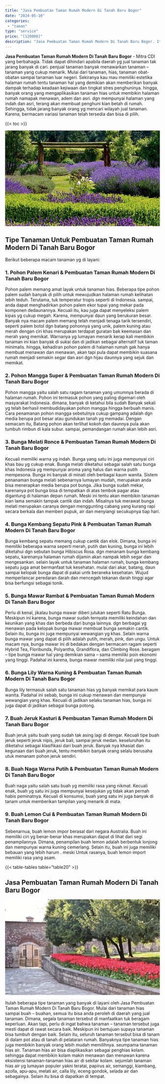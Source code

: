 ```yaml
---
title: "Jasa Pembuatan Taman Rumah Modern Di Tanah Baru Bogor"
date: "2024-05-10"
categories:
 - "taman"
type: "service"
price: "[120000]"
description: "Jasa Pembuatan Taman Rumah Modern Di Tanah Baru Bogor. Itulah beberapa tipe tanaman yang banyak di layani oleh Jasa Pembuatan Taman Rumah Modern Di Tanah Baru..."
---
```


**Jasa Pembuatan Taman Rumah Modern Di Tanah Baru Bogor** - Mitra CDI yang berbahagia. Tidak dapat dihindari apabila daerah yg jual tanaman tak jarang banyak di cari. penjual tanaman banyak menawarkan tanaman – tanaman yang cukup menarik. Mulai dari tanaman, hias, tanaman obat- obatan sampai tanaman luar negeri. Sekiranya kau mau memiliki estetika halaman rumah tentu tanaman hal yang demikian akan memberikan banyak dampak terhadap keadaan kejiwaan dan tingkat stres penghuninya. hingga, banyak orang yang mengaplikasikan tanaman hias untuk membikin halaman rumah namapak menawan, adem dan asri. dgn mempunyai halaman yang indah dan asri, terang akan membuat penghuni kian betah di rumah. Sehingga, tidak jarang banyak orang yg mencari wilayah jual tanaman. Karena, bermacam variasi tanaman telah tersedia dan bisa di pilih.

{{< toc >}}

![Jasa Pembuatan Taman Rumah Modern Di Tanah Baru Bogor](/images/taman/taman650x400-14.jpg)

## Tipe Tanaman Untuk Pembuatan Taman Rumah Modern Di Tanah Baru Bogor

Berikut beberapa macam tanaman yg di layani:

### 1\. Pohon Palem Kenari & Pembuatan Taman Rumah Modern Di Tanah Baru Bogor

Pohon palem memang amat layak untuk tanaman hias. Beberapa tipe pohon palem sudah banyak di pilih untuk mewujudkan halaman rumah kelihatan lebih teduh. Terutama, tuk temperatur tropis seperti di Indonesia. sampai, anda dapat menghadirkan pohon palem ekor tupai yang mekar pada komponen dedaunannya. Kecuali itu, kau juga dapat menyeleksi palem kipas yg cukup megah. Karena, mempunyai daun yang berukuran besar. Banyak nya macam palem memang telah menjadi tenaga tarik tersendiri, seperti palem botol dgn batang pohonnya yang unik, palem kuning atau merah dengan ciri khas merupakan terdapat guratan bak keemasan dan merah yang memikat. Warnanya yg lumayan menarik kerap kali membikin tanaman ini kian banyak di sukai dan di jadikan sebagai alternatif tuk taman minimalis. hingga, kehadiran pohon palem di halaman rumah gak hanya membuat menawan dan menawan, akan tapi pula dapat membikin suasana rumah menjadi semakin segar dan asri dgn hijau daunnya yang sejuk dan memikat.

### 2\. Pohon Mangga Super & Pembuatan Taman Rumah Modern Di Tanah Baru Bogor

Pohon mangga yaitu salah satu ragam tanaman yang umumnya berada di halaman rumah. Pohon ini termasuk pohon yang paling digemari oleh masyarakat Indonesia. dimana, banyak di ketahui bila sudah Banyak sekali yg telah berhasil membudidayakan pohon mangga hingga berbuah manis. Cara penamanan pohon mangga sebetulnya cukup gampang adalah dgn media berupa pot besar atau gundukan tanah yg memadai. Dengan semacam itu, Batang pohon akan terlihat kokoh dan daunnya pula akan tumbuh rimbun di kala subur. sampai, pemandangan rumah akan lebih asri.

### 3\. Bunga Melati Ronce & Pembuatan Taman Rumah Modern Di Tanah Baru Bogor

Kecuali memiliki warna yg indah. Bunga yang satu ini juga mempunyai ciri khas bau yg cukup enak. Bunga melati diketahui sebagai salah satu bunga khas Indonesia yg mempunyai aroma yang halus dan warna putih mempesona. Bunga ini banyak di minati oleh berbagai kaum wanita. Sistem penanaman bunga melati sebenarnya lumayan mudah, merupakan anda bisa menerapkan media berupa pot bunga. Jika bunga sudah mekar, karenanya pot bunga bisa di tempatkan di atas tembok pagar atau digantung di halaman depan rumah. Meski ini tentu akan membikin tanaman kian lama semakin tampak cantik dan indah. Misalnya tuk merawat bunga melati merupakan caranya dengan menggunting cabang yang kurang rapi secara berkala dan memberi pupuk, air dan menyiangi secukupnya tiap hari.

### 4\. Bunga Kembang Sepatu Pink & Pembuatan Taman Rumah Modern Di Tanah Baru Bogor

Bunga kembang sepatu memang cukup cantik dan elok. Dimana, bunga ini memiliki beberapa warna seperti merah, putih dan kuning, bunga ini lebih diketahui dgn sebutan bunga Hibiscus Rosa. dgn menanam bunga kembang sepatu, karenanya halaman rumah dijamin akan nampak lebih segar dan mengesankan. selain layak untuk tanaman halaman rumah, bunga kembang sepatu juga amat bermanfaat tuk kesehatan. mulai dari akar, batang, daun sampai kelopak bunga dapat di pakai untk beraneka kesehatan. Wujud memperlancar peredaran darah dan mencegah tekanan darah tinggi agar bisa berfungsi sebagai tonik.

### 5\. Bunga Mawar Rambat & Pembuatan Taman Rumah Modern Di Tanah Baru Bogor

Perlu di kenal, jikalau bunga mawar diberi julukan seperti Ratu Bunga. Meskipun ini karena, bunga mawar sudah ternyata memiliki keindahan dan keunikan yang khas dan berbeda dari bunga lainnya. dgn berbagai yg menawan pada kelopak bunga mawar membuat bunga semakin cantik. Selain itu, bunga ini juga mempunyai wewangian yg khas. Selain warna bunga mawar yang dapat di pilih adalah putih, merah, pink, dan ungu. Untuk macam nya, bunga mawar ini di bedakan dengan bermacam ragam seperti Hybrid Tea, Floribunda, Polyantha, Grandiflora, dan Climbing Rose. beragam – tipe bunga mawar hal yang demikian sama – sama memiliki poin ekonomi yang tinggi. Padahal ini karena, bunga mawar memiliki nilai jual yang tinggi.

### 6\. Bunga Lily Warna Kuning & Pembuatan Taman Rumah Modern Di Tanah Baru Bogor

Bunga lily termasuk salah satu tanaman hias yg banyak memikat para kaum wanita. Padahal ini sebab, bunga ini cukup menawan dan mempunyai wewangian yang khas. Kecuali di jadikan selaku tanaman hias, bunga ini juga dapat di jadikan sebagai bunga potong.

### 7\. Buah Jeruk Kasturi & Pembuatan Taman Rumah Modern Di Tanah Baru Bogor

Buah jeruk yaitu buah yang sudah tak asing lagi di dengar. Kecuali tipe buah jeruk seperti jeruk nipis, jeruk bali, sampai jeruk medan. keseluruhan itu diketahui sebagai klasifikasi dari buah jeruk. Banyak nya khasiat dan kegunaan dari buah jeruk, tentu membikin banyak orang selalu berusaha utuk menanam pohon jeruk sendiri.

### 8\. Buah Naga Warna Putih & Pembuatan Taman Rumah Modern Di Tanah Baru Bogor

Buah naga yaitu salah satu buah yg memiliki rasa yang nikmat. Kecuali enak, buah yg satu ini juga mempunyai kesejukan yg tidak akan pernah habis peminatnya. Kecuali di konsumsi, buah yang satu ini juga banyak di tanam untuk memberikan tampilan yang menarik di mata.

### 9\. Buah Lemon Cui & Pembuatan Taman Rumah Modern Di Tanah Baru Bogor

Sebenarnua, buah lemon impor berasal dari negara Australia. Buah ini memiliki ciri yg benar-benar khas merupakan dapat di lihat dari segi penampilannya. Dimana, penampilan buah lemon adalah berbentuk lonjong dan mempunyai warna kuning cemerlang. Selain itu, buah ini juga memiliki bebauan yang lebih harum . meski Untuk rasanya, buah lemon import memiliki rasa yang asam.

{{< table-tables table="table20" >}}

## Jasa Pembuatan Taman Rumah Modern Di Tanah Baru Bogor

![Jasa Pembuatan Taman Rumah Modern Di Tanah Baru Bogor](/images/taman/taman650x400-29.jpg)

Itulah beberapa tipe tanaman yang banyak di layani oleh Jasa Pembuatan Taman Rumah Modern Di Tanah Baru Bogor. Mulai dari tanaman hias sampai buah – buahan, semua itu bisa anda peroleh di daerah yang jual tanaman. Dimana, segala tanaman tersebut di manfaatkan tuk beragam keperluan. Akan tapi, perlu di ingat bahwa tanaman – tanaman tersebut juga mesti dapat di rawat secara baik. Meskipun ini bertujuan supaya tanaman bisa tumbuh dengan baik. Selain itu, seluruh tanaman tersebut bisa di tanam di dalam pot atau di tanah di pelataran rumah. Banyaknya tipe tanaman hias juga membikin banyak orang lebih mudah memilihnya. seumpama tanaman hias air. Tanaman hias air bisa diaplikasikan sebagai penghias kolam. sehingga dapat membikin kolam makin menawan dan menawan karena eksistensi tanaman-tanaman hias air di sekitar kolam. sejumlah tanaman hias air yg lumayan populer yakni teratai, papirus air, semanggi, kiambang, azolla, apu-apu, melati air, calla lily, eceng gondok, selada air dan sebagainya. Selain itu bisa di dapatkan di tempat.
